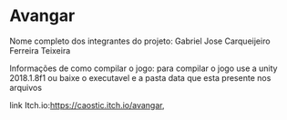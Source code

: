 # Avangar
Nome completo dos integrantes do projeto:
Gabriel Jose Carqueijeiro Ferreira Teixeira

Informações de como compilar o jogo:
para compilar o jogo use a unity 2018.1.8f1
ou baixe o executavel e a pasta data que esta presente nos arquivos

link Itch.io:https://caostic.itch.io/avangar, 

